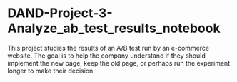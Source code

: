 # DAND-Project-3-Analyze_ab_test_results_notebook
This project studies the results of an A/B test run by an e-commerce website. The goal is to help the company understand if they should implement the new page, keep the old page, or perhaps run the experiment longer to make their decision.
